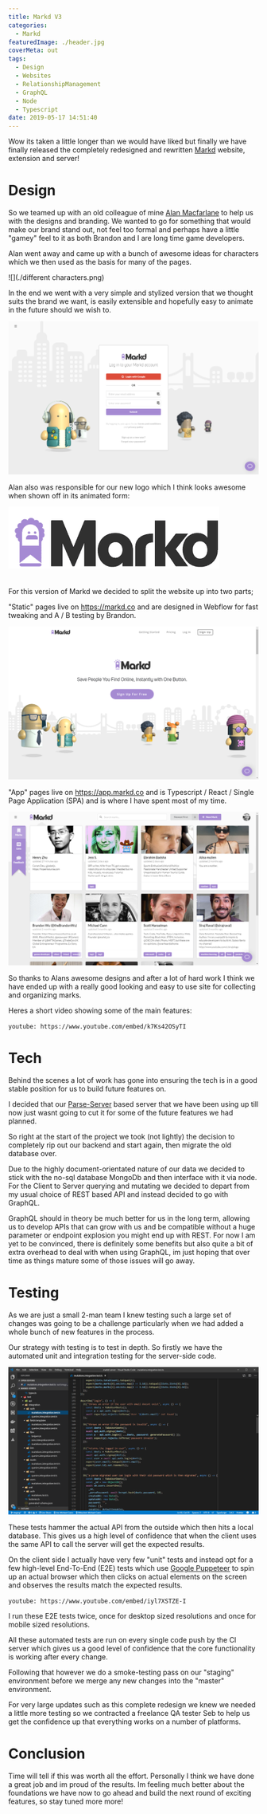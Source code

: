 ```yaml
---
title: Markd V3
categories:
  - Markd
featuredImage: ./header.jpg
coverMeta: out
tags:
  - Design
  - Websites
  - RelationshipManagement
  - GraphQL
  - Node
  - Typescript
date: 2019-05-17 14:51:40
---
```


Wow its taken a little longer than we would have liked but finally we have finally released the completely redesigned and rewritten [Markd](https://markd.co) website, extension and server!

<!-- more -->

# Design

So we teamed up with an old colleague of mine [Alan Macfarlane](https://www.melbournemonsters.com/) to help us with the designs and branding. We wanted to go for something that would make our brand stand out, not feel too formal and perhaps have a little "gamey" feel to it as both Brandon and I are long time game developers.

Alan went away and came up with a bunch of awesome ideas for characters which we then used as the basis for many of the pages.

![](./different characters.png)

In the end we went with a very simple and stylized version that we thought suits the brand we want, is easily extensible and hopefully easy to animate in the future should we wish to.

![](./login-page.png)

Alan also was responsible for our new logo which I think looks awesome when shown off in its animated form:

<img style="box-shadow: none !important; margin-bottom: 20px" src="./markd-logo-animated-large.gif" />

For this version of Markd we decided to split the website up into two parts;

"Static" pages live on https://markd.co and are designed in Webflow for fast tweaking and A / B testing by Brandon.

![](./markd.co.png)

"App" pages live on https://app.markd.co and is Typescript / React / Single Page Application (SPA) and is where I have spent most of my time.

![](./marks-page.png)

So thanks to Alans awesome designs and after a lot of hard work I think we have ended up with a really good looking and easy to use site for collecting and organizing marks.

Heres a short video showing some of the main features:

`youtube: https://www.youtube.com/embed/k7Ks42OSyTI`

# Tech

Behind the scenes a lot of work has gone into ensuring the tech is in a good stable position for us to build future features on.

I decided that our [Parse-Server](https://github.com/parse-community/parse-server) based server that we have been using up till now just wasnt going to cut it for some of the future features we had planned.

So right at the start of the project we took (not lightly) the decision to completely rip out our backend and start again, then migrate the old database over.

Due to the highly document-orientated nature of our data we decided to stick with the no-sql database MongoDb and then interface with it via node. For the Client to Server querying and mutating we decided to depart from my usual choice of REST based API and instead decided to go with GraphQL.

GraphQL should in theory be much better for us in the long term, allowing us to develop APIs that can grow with us and be compatible without a huge parameter or endpoint explosion you might end up with REST. For now I am yet to be convinced, there is definitely some benefits but also quite a bit of extra overhead to deal with when using GraphQL, im just hoping that over time as things mature some of those issues will go away.

# Testing

As we are just a small 2-man team I knew testing such a large set of changes was going to be a challenge particularly when we had added a whole bunch of new features in the process.

Our strategy with testing is to test in depth. So firstly we have the automated unit and integration testing for the server-side code.

![](./server-integration-tests.png)

These tests hammer the actual API from the outside which then hits a local database. This gives us a high level of confidence that when the client uses the same API to call the server will get the expected results.

On the client side I actually have very few "unit" tests and instead opt for a few high-level End-To-End (E2E) tests which use [Google Puppeteer](https://github.com/GoogleChrome/puppeteer) to spin up an actual browser which then clicks on actual elements on the screen and observes the results match the expected results.

`youtube: https://www.youtube.com/embed/iyl7XSTZE-I`

I run these E2E tests twice, once for desktop sized resolutions and once for mobile sized resolutions.

All these automated tests are run on every single code push by the CI server which gives us a good level of confidence that the core functionality is working after every change.

Following that however we do a smoke-testing pass on our "staging" environment before we merge any new changes into the "master" environment.

For very large updates such as this complete redesign we knew we needed a little more testing so we contracted a freelance QA tester Seb to help us get the confidence up that everything works on a number of platforms.

# Conclusion

Time will tell if this was worth all the effort. Personally I think we have done a great job and im proud of the results. Im feeling much better about the foundations we have now to go ahead and build the next round of exciting features, so stay tuned more more!
